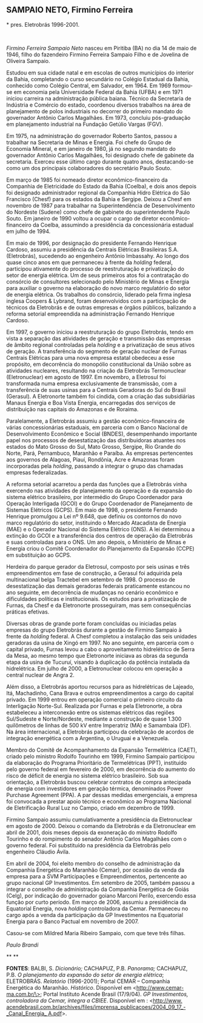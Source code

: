 SAMPAIO NETO, Firmino Ferreira
------------------------------

\* pres. Eletrobrás 1996-2001.

 

*Firmino Ferreira Sampaio Neto* nasceu em Piritiba (BA) no dia 14 de
maio de 1946, filho do fazendeiro Firmino Ferreira Sampaio Filho e de
Jovelina de Oliveira Sampaio.

Estudou em sua cidade natal e em escolas de outros municípios do
interior da Bahia, completando o curso secundário no Colégio Estadual da
Bahia, conhecido como Colégio Central, em Salvador, em 1964. Em 1969
formou-se em economia pela Universidade Federal da Bahia (UFBA) e em
1971 iniciou carreira na administração pública baiana. Técnico da
Secretaria de Indústria e Comércio do estado, coordenou diversos
trabalhos na área de planejamento de polos industriais no decorrer do
primeiro mandato do governador Antônio Carlos Magalhães. Em 1973,
concluiu pós-graduação em planejamento industrial na Fundação Getúlio
Vargas (FGV).

Em 1975, na administração do governador Roberto Santos, passou a
trabalhar na Secretaria de Minas e Energia. Foi chefe do Grupo de
Economia Mineral, e em janeiro de 1980, já no segundo mandato do
governador Antônio Carlos Magalhães, foi designado chefe de gabinete da
secretaria. Exerceu esse último cargo durante quatro anos, destacando-se
como um dos principais colaboradores do secretário Paulo Souto.

Em março de 1985 foi nomeado diretor econômico-financeiro da Companhia
de Eletricidade do Estado da Bahia (Coelba), e dois anos depois foi
designado administrador regional da Companhia Hidro Elétrica do São
Francisco (Chesf) para os estados da Bahia e Sergipe. Deixou a Chesf em
novembro de 1987 para trabalhar na Superintendência de Desenvolvimento
do Nordeste (Sudene) como chefe de gabinete do superintendente Paulo
Souto. Em janeiro de 1990 voltou a ocupar o cargo de diretor
econômico-financeiro da Coelba, assumindo a presidência da
concessionária estadual em julho de 1994.

Em maio de 1996, por designação do presidente Fernando Henrique Cardoso,
assumiu a presidência da Centrais Elétricas Brasileiras S.A.
(Eletrobrás), sucedendo ao engenheiro Antônio Imbassahy. Ao longo dos
quase cinco anos em que permaneceu à frente da *holding* federal,
participou ativamente do processo de reestruturação e privatização do
setor de energia elétrica. Um de seus primeiros atos foi a contratação
do consórcio de consultores selecionado pelo Ministério de Minas e
Energia para auxiliar o governo na elaboração do novo marco regulatório
do setor de energia elétrica. Os trabalhos do consórcio, liderado pela
firma inglesa inglesa Coopers & Lybrand, foram desenvolvidos com a
participação de técnicos da Eletrobrás e de outras empresas e órgãos
públicos, balizando a reforma setorial empreendida na administração
Fernando Henrique Cardoso.

Em 1997, o governo iniciou a reestruturação do grupo Eletrobrás, tendo
em vista a separação das atividades de geração e transmissão das
empresas de âmbito regional controladas pela *holding* e a privatização
de seus ativos de geração. A transferência do segmento de geração
nuclear de Furnas Centrais Elétricas para uma nova empresa estatal
obedeceu a esse propósito, em decorrência do monopólio constitucional da
União sobre as atividades nucleares, resultando na criação da Eletrobrás
Termonuclear (Eletronuclear) em agosto de 1997. Em novembro, a Eletrosul
foi transformada numa empresa exclusivamente de transmissão, com a
transferência de suas usinas para a Centrais Geradoras do Sul do Brasil
(Gerasul). A Eletronorte também foi cindida, com a criação das
subsidiárias Manaus Energia e Boa Vista Energia, encarregadas dos
serviços de distribuição nas capitais do Amazonas e de Roraima.

Paralelamente, a Eletrobrás assumiu a gestão econômico-financeira de
várias concessionárias estaduais, em parceria com o Banco Nacional de
Desenvolvimento Econômico e Social (BNDES), desempenhando importante
papel nos processos de desestatização das distribuidoras atuantes nos
estados do Mato Grosso do Sul, Mato Grosso, Sergipe, Rio Grande do
Norte, Pará, Pernambuco, Maranhão e Paraíba. As empresas pertencentes
aos governos de Alagoas, Piauí, Rondônia, Acre e Amazonas foram
incorporadas pela *holding*, passando a integrar o grupo das chamadas
empresas federalizadas.

A reforma setorial acarretou a perda das funções que a Eletrobrás vinha
exercendo nas atividades de planejamento da operação e da expansão do
sistema elétrico brasileiro, por intermédio do Grupo Coordenador para
Operação Interligada (GCOI) e do Grupo Coordenador de Planejamento de
Sistemas Elétricos (GCPS). Em maio de 1998, o presidente Fernando
Henrique promulgou a Lei nº 9.648, que definiu os contornos do novo
marco regulatório do setor, instituindo o Mercado Atacadista de Energia
(MAE) e o Operador Nacional do Sistema Elétrico (ONS). A lei determinou
a extinção do GCOI e a transferência dos centros de operação da
Eletrobrás e suas controladas para o ONS. Um ano depois, o Ministério de
Minas e Energia criou o Comitê Coordenador do Planejamento da Expansão
(CCPE) em substituição ao GCPS.

Herdeira do parque gerador da Eletrosul, composto por seis usinas e três
empreendimentos em fase de construção, a Gerasul foi adquirida pela
multinacional belga Tractebel em setembro de 1998. O processo de
desestatização das demais geradoras federais praticamente estancou no
ano seguinte, em decorrência de mudanças no cenário econômico e
dificuldades políticas e institucionais. Os estudos para a privatização
de Furnas, da Chesf e da Eletronorte prosseguiram, mas sem consequências
práticas efetivas.

Diversas obras de grande porte foram concluídas ou iniciadas pelas
empresas do grupo Eletrobrás durante a gestão de Firmino Sampaio à
frente da *holding* federal. A Chesf completou a instalação das seis
unidades geradoras da usina de Xingó em 1997. No ano seguinte, em
parceria com o capital privado, Furnas levou a cabo o aproveitamento
hidrelétrico de Serra da Mesa, ao mesmo tempo que Eletronorte iniciava
as obras da segunda etapa da usina de Tucuruí, visando à duplicação da
potência instalada da hidrelétrica. Em julho de 2000, a Eletronuclear
colocou em operação a central nuclear de Angra 2.

Além disso, a Eletrobrás aportou recursos para as hidrelétricas de
Lajeado, Itá, Machadinho, Cana Brava e outros empreendimentos a cargo do
capital privado. Em 1999 entrou em operação comercial o primeiro
circuito da Interligação Norte-Sul. Realizada por Furnas e pela
Eletronorte, a obra estabeleceu a interconexão entre os sistemas
elétricos das regiões Sul/Sudeste e Norte/Nordeste, mediante a
construção de quase 1.300 quilômetros de linhas de 500 kV entre
Imperatriz (MA) e Samambaia (DF). Na área internacional, a Eletrobrás
participou da celebração de acordos de integração energética com a
Argentina, o Uruguai e a Venezuela.

Membro do Comitê de Acompanhamento da Expansão Termelétrica (CAET),
criado pelo ministro Rodolfo Tourinho em 1999, Firmino Sampaio
participou da elaboração do Programa Prioritário de Termelétricas (PPT),
instituído pelo governo federal em fevereiro de 2000, em decorrência do
aumento do risco de déficit de energia no sistema elétrico brasileiro.
Sob sua orientação, a Eletrobrás buscou celebrar contratos de compra
antecipada de energia com investidores em geração térmica, denominados
Power Purchase Agreement (PPA). A par dessas medidas emergenciais, a
empresa foi convocada a prestar apoio técnico e econômico ao Programa
Nacional de Eletrificação Rural Luz no Campo, criado em dezembro de
1999.

Firmino Sampaio assumiu cumulativamente a presidência da Eletronuclear
em agosto de 2000. Deixou o comando da Eletrobrás e da Eletronuclear em
abril de 2001, dois meses depois da exoneração do ministro Rodolfo
Tourinho e do rompimento do senador Antônio Carlos Magalhães com o
governo federal. Foi substituído na presidência da Eletrobrás pelo
engenheiro Cláudio Ávila.

Em abril de 2004, foi eleito membro do conselho de administração da
Companhia Energética do Maranhão (Cemar), por ocasião da venda da
empresa para a SVM Participações e Empreendimentos, pertencente ao grupo
nacional GP Investimentos. Em setembro de 2005, também passou a integrar
o conselho de administração da Companhia Energética de Goiás (Celg), por
indicação do governador goiano Marconi Perilo, exercendo essa função por
curto período. Em março de 2006, assumiu a presidência da Equatorial
Energia, nova *holding* controladora da Cemar. Permaneceu no cargo após
a venda da participação da GP Investimentos na Equatorial Energia para o
Banco Pactual em novembro de 2007.

Casou-se com Mildred Maria Ribeiro Sampaio, com que teve três filhas.

*Paulo Brandi*

** **

**FONTES**: BALBI, S. *Dicionário;* CACHAPUZ, P.B. *Panorama;* CACHAPUZ,
P.B. *O planejamento da expansão do setor de energia elétrica*;
ELETROBRÁS. *Relatório* (1996-2001); Portal CEMAR – Companhia Energética
do Maranhão. *Histórico*. Disponível em \<http://www.cemar-ma.com.br/\>;
Portal Instituto Acende Brasil (17/9/04). *GP Investimentos,
controladora da Cemar, íntegra a CBIEE*. Disponível em : \<[http://www.
acendebrasil.com.br/archives/files/imprensa\_publicacoes/2004\_09\_17\_-\_Canal\_Energia\_
A.pdf](http://www.%20acendebrasil.com.br/archives/files/imprensa_publicacoes/2004_09_17_-_Canal_Energia_%20A.pdf)\>.
